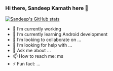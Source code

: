 ### Hi there, Sandeep Kamath here 👋

[![Sandeep's GitHub stats](https://github-readme-stats.vercel.app/api?username=mssandeepkamath&count_private=true)](https://github.com/anuraghazra/github-readme-stats)

- 🔭 I’m currently working 
- 🌱 I’m currently learning Android development
- 👯 I’m looking to collaborate on ...
- 🤔 I’m looking for help with ...
- 💬 Ask me about ...
- 📫 How to reach me: ms
- ⚡ Fun fact: ...

